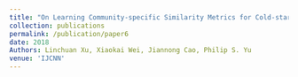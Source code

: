 ```yaml
---
title: "On Learning Community-specific Similarity Metrics for Cold-start Link Prediction"
collection: publications
permalink: /publication/paper6
date: 2018
Authors: Linchuan Xu, Xiaokai Wei, Jiannong Cao, Philip S. Yu
venue: 'IJCNN'
---
```

